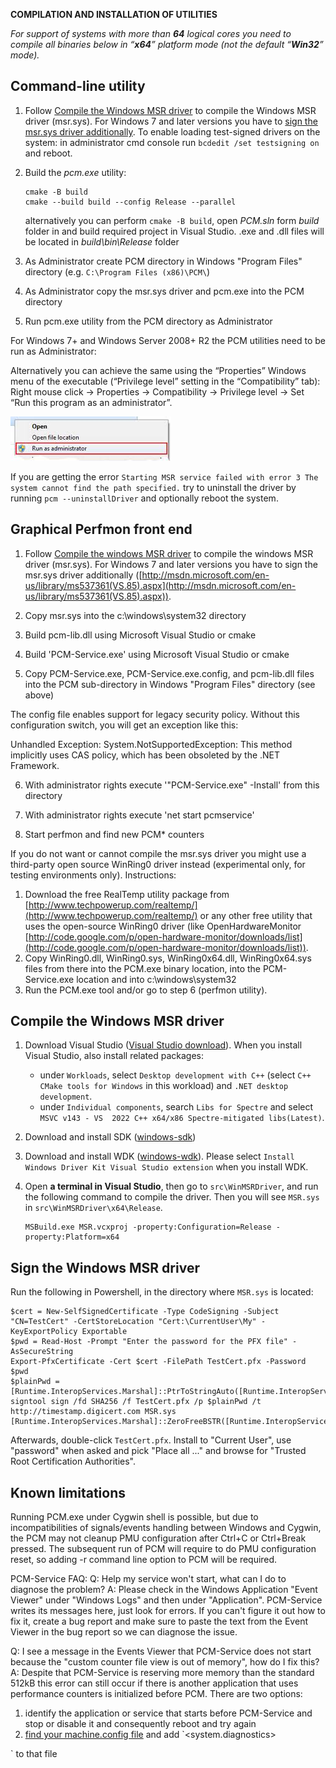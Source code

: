 **COMPILATION AND INSTALLATION OF UTILITIES**

_For support of systems with more than _**_64_**_ logical cores you need to compile all binaries below in “_**_x64_**_” platform mode (not the default “_**_Win32_**_” mode)._

## Command-line utility

1. Follow [Compile the Windows MSR driver](#compile-the-windows-msr-driver) to compile the Windows MSR driver (msr.sys). For Windows 7 and later versions you have to [sign the msr.sys driver additionally](#sign-the-windows-msr-driver). To enable loading test-signed drivers on the system: in administrator cmd console run `bcdedit /set testsigning on` and reboot.

2. Build the *pcm.exe* utility:
   ```
   cmake -B build
   cmake --build build --config Release --parallel
   ```
   alternatively you can perform `cmake -B build`, open *PCM.sln* form *build* folder in and build required project in Visual Studio.
   .exe and .dll files will be located in *build\bin\Release* folder
3. As Administrator create PCM directory in Windows "Program Files" directory (e.g. `C:\Program Files (x86)\PCM\`)
4. As Administrator copy the msr.sys driver and pcm.exe into the PCM directory
5. Run pcm.exe utility from the PCM directory as Administrator

For Windows 7+ and Windows Server 2008+ R2 the PCM utilities need to be run as Administrator:

Alternatively you can achieve the same using the “Properties” Windows menu of the executable (“Privilege level” setting in the “Compatibility” tab): Right mouse click -&gt; Properties -&gt; Compatibility -&gt; Privilege level -&gt; Set “Run this program as an administrator”.

![Screenshot](run-as-administrator.png)

If you are getting the error `Starting MSR service failed with error 3 The system cannot find the path specified.` try to uninstall the driver by running `pcm --uninstallDriver` and optionally reboot the system.

## Graphical Perfmon front end

1. Follow [Compile the windows MSR driver](#compile-the-windows-msr-driver) to compile the windows MSR driver (msr.sys). For Windows 7 and later versions you have to sign the msr.sys driver additionally ([http://msdn.microsoft.com/en-us/library/ms537361(VS.85).aspx](http://msdn.microsoft.com/en-us/library/ms537361(VS.85).aspx)).

2. Copy msr.sys into the c:\windows\system32 directory

3. Build pcm-lib.dll using Microsoft Visual Studio or cmake

4. Build 'PCM-Service.exe' using Microsoft Visual Studio or cmake

5. Copy PCM-Service.exe, PCM-Service.exe.config, and pcm-lib.dll files into the PCM sub-directory in Windows "Program Files" directory (see above)

The config file enables support for legacy security policy. Without this configuration switch, you will get an exception like this:

Unhandled Exception: System.NotSupportedException: This method implicitly uses CAS policy, which has been obsoleted by the .NET Framework.   

6. With administrator rights execute '"PCM-Service.exe" -Install' from this directory

7. With administrator rights execute 'net start pcmservice'

8. Start perfmon and find new PCM\* counters

If you do not want or cannot compile the msr.sys driver you might use a third-party open source WinRing0 driver instead (experimental only, for testing environments only).
Instructions:

1. Download the free RealTemp utility package from [http://www.techpowerup.com/realtemp/](http://www.techpowerup.com/realtemp/) or any other free utility that uses the open-source WinRing0 driver (like OpenHardwareMonitor [http://code.google.com/p/open-hardware-monitor/downloads/list](http://code.google.com/p/open-hardware-monitor/downloads/list)).
2. Copy WinRing0.dll, WinRing0.sys, WinRing0x64.dll, WinRing0x64.sys files from there into the PCM.exe binary location, into the PCM-Service.exe location and into c:\windows\system32
3. Run the PCM.exe tool and/or go to step 6 (perfmon utility).

## Compile the Windows MSR driver

1. Download Visual Studio ([Visual Studio download](https://visualstudio.microsoft.com/downloads/)).
When you install Visual Studio, also install related packages:
   - under `Workloads`, select `Desktop development with C++` 
(select `C++ CMake tools for Windows` in this workload) and `.NET desktop development`.
   - under `Individual components`, search `Libs for Spectre` and select `MSVC v143 - VS 
2022 C++ x64/x86 Spectre-mitigated libs(Latest)`.

2. Download and install SDK ([windows-sdk](https://developer.microsoft.com/en-us/windows/downloads/windows-sdk/))

3. Download and install WDK ([windows-wdk](https://learn.microsoft.com/en-us/windows-hardware/drivers/download-the-wdk)). Please select `Install Windows Driver Kit Visual Studio extension` when you install WDK.

4. Open **a terminal in Visual Studio**, then go to `src\WinMSRDriver`, and run the following command to compile the driver. Then you will see `MSR.sys` in `src\WinMSRDriver\x64\Release`.
    ```
    MSBuild.exe MSR.vcxproj -property:Configuration=Release -property:Platform=x64
    ```

## Sign the Windows MSR driver

Run the following in Powershell, in the directory where `MSR.sys` is located:

```
$cert = New-SelfSignedCertificate -Type CodeSigning -Subject "CN=TestCert" -CertStoreLocation "Cert:\CurrentUser\My" -KeyExportPolicy Exportable
$pwd = Read-Host -Prompt "Enter the password for the PFX file" -AsSecureString
Export-PfxCertificate -Cert $cert -FilePath TestCert.pfx -Password $pwd
$plainPwd = [Runtime.InteropServices.Marshal]::PtrToStringAuto([Runtime.InteropServices.Marshal]::SecureStringToBSTR($pwd))
signtool sign /fd SHA256 /f TestCert.pfx /p $plainPwd /t http://timestamp.digicert.com MSR.sys
[Runtime.InteropServices.Marshal]::ZeroFreeBSTR([Runtime.InteropServices.Marshal]::SecureStringToBSTR($pwd))
```

Afterwards, double-click `TestCert.pfx`. Install to "Current User", use "password" when asked and pick "Place all ..." and browse for "Trusted Root Certification Authorities".

## Known limitations

Running PCM.exe under Cygwin shell is possible, but due to incompatibilities of signals/events handling between Windows and Cygwin, the PCM may not cleanup PMU configuration after Ctrl+C or Ctrl+Break pressed. The subsequent run of PCM will require to do PMU configuration reset, so adding -r command line option to PCM will be required.

PCM-Service FAQ:
Q: Help my service won't start, what can I do to diagnose the problem?
A: Please check in the Windows Application "Event Viewer" under "Windows Logs" and then under "Application". PCM-Service writes its messages here, just look for errors. If you can't figure it out how to fix it, create a bug report and make sure to paste the text from the Event Viewer in the bug report so we can diagnose the issue.

Q: I see a message in the Events Viewer that PCM-Service does not start because the "custom counter file view is out of memory", how do I fix this?
A: Despite that PCM-Service is reserving more memory than the standard 512kB this error can still occur if there is another application that uses performance counters is initialized before PCM. There are two options:
1. identify the application or service that starts before PCM-Service and stop or disable it and consequently reboot and try again
2. [find your machine.config file](https://stackoverflow.com/questions/2325473/where-is-machine-config) and add
`<system.diagnostics>
<performanceCounters filemappingsize="2097152" />
</system.diagnostics>`
to that file
